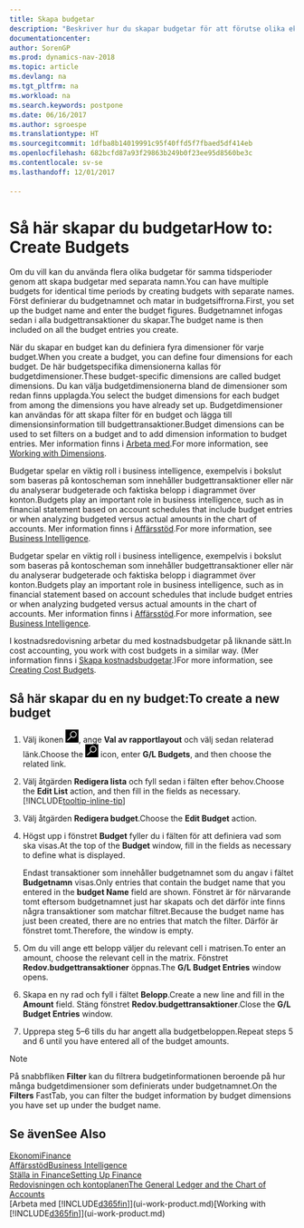 ```yaml
---
title: Skapa budgetar
description: "Beskriver hur du skapar budgetar för att förutse olika ekonomiska aktiviteter och koppla dimensionerna för affärssystemet."
documentationcenter: 
author: SorenGP
ms.prod: dynamics-nav-2018
ms.topic: article
ms.devlang: na
ms.tgt_pltfrm: na
ms.workload: na
ms.search.keywords: postpone
ms.date: 06/16/2017
ms.author: sgroespe
ms.translationtype: HT
ms.sourcegitcommit: 1dfba8b14019991c95f40ffd5f7fbaed5df414eb
ms.openlocfilehash: 682bcfd87a93f29863b249b0f23ee95d8560be3c
ms.contentlocale: sv-se
ms.lasthandoff: 12/01/2017

---
```

# <a name="how-to-create--budgets"></a><span data-ttu-id="063de-103">Så här skapar du budgetar</span><span class="sxs-lookup"><span data-stu-id="063de-103">How to: Create  Budgets</span></span>
<span data-ttu-id="063de-104">Om du vill kan du använda flera olika budgetar för samma tidsperioder genom att skapa budgetar med separata namn.</span><span class="sxs-lookup"><span data-stu-id="063de-104">You can have multiple budgets for identical time periods by creating budgets with separate names.</span></span> <span data-ttu-id="063de-105">Först definierar du budgetnamnet och matar in budgetsiffrorna.</span><span class="sxs-lookup"><span data-stu-id="063de-105">First, you set up the budget name and enter the budget figures.</span></span> <span data-ttu-id="063de-106">Budgetnamnet infogas sedan i alla budgettransaktioner du skapar.</span><span class="sxs-lookup"><span data-stu-id="063de-106">The budget name is then included on all the budget entries you create.</span></span>  

 <span data-ttu-id="063de-107">När du skapar en budget kan du definiera fyra dimensioner för varje budget.</span><span class="sxs-lookup"><span data-stu-id="063de-107">When you create a budget, you can define four dimensions for each budget.</span></span> <span data-ttu-id="063de-108">De här budgetspecifika dimensionerna kallas för budgetdimensioner.</span><span class="sxs-lookup"><span data-stu-id="063de-108">These budget-specific dimensions are called budget dimensions.</span></span> <span data-ttu-id="063de-109">Du kan välja budgetdimensionerna bland de dimensioner som redan finns upplagda.</span><span class="sxs-lookup"><span data-stu-id="063de-109">You select the budget dimensions for each budget from among the dimensions you have already set up.</span></span> <span data-ttu-id="063de-110">Budgetdimensioner kan användas för att skapa filter för en budget och lägga till dimensionsinformation till budgettransaktioner.</span><span class="sxs-lookup"><span data-stu-id="063de-110">Budget dimensions can be used to set filters on a budget and to add dimension information to budget entries.</span></span> <span data-ttu-id="063de-111">Mer information finns i [Arbeta med](finance-dimensions.md).</span><span class="sxs-lookup"><span data-stu-id="063de-111">For more information, see [Working with Dimensions](finance-dimensions.md).</span></span>

 <span data-ttu-id="063de-112">Budgetar spelar en viktig roll i business intelligence, exempelvis i bokslut som baseras på kontoscheman som innehåller budgettransaktioner eller när du analyserar budgeterade och faktiska belopp i diagrammet över konton.</span><span class="sxs-lookup"><span data-stu-id="063de-112">Budgets play an important role in business intelligence, such as in financial statement based on account schedules that include budget entries or when analyzing budgeted versus actual amounts in the chart of accounts.</span></span> <span data-ttu-id="063de-113">Mer information finns i [Affärsstöd](bi.md).</span><span class="sxs-lookup"><span data-stu-id="063de-113">For more information, see [Business Intelligence](bi.md).</span></span>

 <span data-ttu-id="063de-114">Budgetar spelar en viktig roll i business intelligence, exempelvis i bokslut som baseras på kontoscheman som innehåller budgettransaktioner eller när du analyserar budgeterade och faktiska belopp i diagrammet över konton.</span><span class="sxs-lookup"><span data-stu-id="063de-114">Budgets play an important role in business intelligence, such as in financial statement based on account schedules that include budget entries or when analyzing budgeted versus actual amounts in the chart of accounts.</span></span> <span data-ttu-id="063de-115">Mer information finns i [Affärsstöd](bi.md).</span><span class="sxs-lookup"><span data-stu-id="063de-115">For more information, see [Business Intelligence](bi.md).</span></span>

<span data-ttu-id="063de-116">I kostnadsredovisning arbetar du med kostnadsbudgetar på liknande sätt.</span><span class="sxs-lookup"><span data-stu-id="063de-116">In cost accounting, you work with cost budgets in a similar way.</span></span> <span data-ttu-id="063de-117">(Mer information finns i [Skapa kostnadsbudgetar](finance-create-cost-budgets.md).)</span><span class="sxs-lookup"><span data-stu-id="063de-117">For more information, see [Creating Cost Budgets](finance-create-cost-budgets.md).</span></span>    

## <a name="to-create-a-new-budget"></a><span data-ttu-id="063de-118">Så här skapar du en ny budget:</span><span class="sxs-lookup"><span data-stu-id="063de-118">To create a new budget</span></span>  

1. <span data-ttu-id="063de-119">Välj ikonen ![Söka efter sida eller rapport](media/ui-search/search_small.png "ikonen Söka efter sida eller rapport"), ange **Val av rapportlayout** och välj sedan relaterad länk.</span><span class="sxs-lookup"><span data-stu-id="063de-119">Choose the ![Search for Page or Report](media/ui-search/search_small.png "Search for Page or Report icon") icon, enter **G/L Budgets**, and then choose the related link.</span></span>  
2. <span data-ttu-id="063de-120">Välj åtgärden **Redigera lista** och fyll sedan i fälten efter behov.</span><span class="sxs-lookup"><span data-stu-id="063de-120">Choose the **Edit List** action, and then fill in the fields as necessary.</span></span> [!INCLUDE[tooltip-inline-tip](includes/tooltip-inline-tip_md.md)]  
3. <span data-ttu-id="063de-121">Välj åtgärden **Redigera budget**.</span><span class="sxs-lookup"><span data-stu-id="063de-121">Choose the **Edit Budget** action.</span></span>
4. <span data-ttu-id="063de-122">Högst upp i fönstret **Budget** fyller du i fälten för att definiera vad som ska visas.</span><span class="sxs-lookup"><span data-stu-id="063de-122">At the top of the **Budget** window, fill in the fields as necessary to define what is displayed.</span></span>  

    <span data-ttu-id="063de-123">Endast transaktioner som innehåller budgetnamnet som du angav i fältet **Budgetnamn** visas.</span><span class="sxs-lookup"><span data-stu-id="063de-123">Only entries that contain the budget name that you entered in the **budget Name** field are shown.</span></span> <span data-ttu-id="063de-124">Fönstret är för närvarande tomt eftersom budgetnamnet just har skapats och det därför inte finns några transaktioner som matchar filtret.</span><span class="sxs-lookup"><span data-stu-id="063de-124">Because the budget name has just been created, there are no entries that match the filter.</span></span> <span data-ttu-id="063de-125">Därför är fönstret tomt.</span><span class="sxs-lookup"><span data-stu-id="063de-125">Therefore, the window is empty.</span></span>  
5. <span data-ttu-id="063de-126">Om du vill ange ett belopp väljer du relevant cell i matrisen.</span><span class="sxs-lookup"><span data-stu-id="063de-126">To enter an amount, choose the relevant cell in the matrix.</span></span> <span data-ttu-id="063de-127">Fönstret **Redov.budgettransaktioner** öppnas.</span><span class="sxs-lookup"><span data-stu-id="063de-127">The **G/L Budget Entries** window opens.</span></span>  
6. <span data-ttu-id="063de-128">Skapa en ny rad och fyll i fältet **Belopp**.</span><span class="sxs-lookup"><span data-stu-id="063de-128">Create a new line and fill in the **Amount** field.</span></span> <span data-ttu-id="063de-129">Stäng fönstret **Redov.budgettransaktioner**.</span><span class="sxs-lookup"><span data-stu-id="063de-129">Close the **G/L Budget Entries** window.</span></span>  
7. <span data-ttu-id="063de-130">Upprepa steg 5–6 tills du har angett alla budgetbeloppen.</span><span class="sxs-lookup"><span data-stu-id="063de-130">Repeat steps 5 and 6 until you have entered all of the budget amounts.</span></span>  

> [!NOTE]  
>  <span data-ttu-id="063de-131">På snabbfliken **Filter** kan du filtrera budgetinformationen beroende på hur många budgetdimensioner som definierats under budgetnamnet.</span><span class="sxs-lookup"><span data-stu-id="063de-131">On the **Filters** FastTab, you can filter the budget information by budget dimensions you have set up under the budget name.</span></span>   

## <a name="see-also"></a><span data-ttu-id="063de-132">Se även</span><span class="sxs-lookup"><span data-stu-id="063de-132">See Also</span></span>
[<span data-ttu-id="063de-133">Ekonomi</span><span class="sxs-lookup"><span data-stu-id="063de-133">Finance</span></span>](finance.md)  
[<span data-ttu-id="063de-134">Affärsstöd</span><span class="sxs-lookup"><span data-stu-id="063de-134">Business Intelligence</span></span>](bi.md)  
[<span data-ttu-id="063de-135">Ställa in Finance</span><span class="sxs-lookup"><span data-stu-id="063de-135">Setting Up Finance</span></span>](finance-setup-finance.md)  
[<span data-ttu-id="063de-136">Redovisningen och kontoplanen</span><span class="sxs-lookup"><span data-stu-id="063de-136">The General Ledger and the Chart of Accounts</span></span>](finance-general-ledger.md)  
<span data-ttu-id="063de-137">[Arbeta med [!INCLUDE[d365fin](includes/d365fin_md.md)]](ui-work-product.md)</span><span class="sxs-lookup"><span data-stu-id="063de-137">[Working with [!INCLUDE[d365fin](includes/d365fin_md.md)]](ui-work-product.md)</span></span>  

